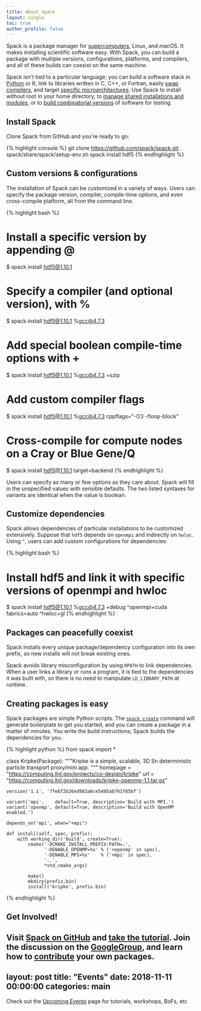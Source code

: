 ```yaml
---
title: About Spack
layout: single
toc: true
author_profile: false
---
```


Spack is a package manager for
[supercomputers](https://en.wikipedia.org/wiki/Supercomputer), Linux, and
macOS.  It makes installing scientific software easy. With Spack, you can
build a package with multiple versions, configurations, platforms, and
compilers, and all of these builds can coexist on the same machine.

Spack isn't tied to a particular language; you can build a software stack
in
[Python](https://spack.readthedocs.io/en/latest/basic_usage.html#extensions-python-support)
or R, link to libraries written in C, C++, or Fortran, easily
[swap compilers](https://spack.readthedocs.io/en/latest/getting_started.html#compiler-configuration), and
target [specific
microarchitectures](https://spack.readthedocs.io/en/latest/basic_usage.html#support-for-specific-microarchitectures).
Use Spack to install without root in your home directory, to
[manage shared installations and modules](https://spack.readthedocs.io/en/latest/module_file_support.html),
or to [build combinatorial versions](https://spack.readthedocs.io/en/latest/basic_usage.html#specs-dependencies)  of software for testing.

## Install Spack

Clone Spack from GitHub and you're ready to go:

{% highlight console %}
git clone https://github.com/spack/spack.git
. spack/share/spack/setup-env.sh
spack install hdf5
{% endhighlight %}

## Custom versions & configurations

The installation of Spack can be customized in a variety of ways. Users can
specify the package version, compiler, compile-time options, and even
cross-compile platform, all from the command line.

{% highlight bash %}
   # Install a specific version by appending @
   $ spack install hdf5@1.10.1

   # Specify a compiler (and optional version), with %
   $ spack install hdf5@1.10.1 %gcc@4.7.3

   # Add special boolean compile-time options with +
   $ spack install hdf5@1.10.1 %gcc@4.7.3 +szip

   # Add custom compiler flags
   $ spack install hdf5@1.10.1 %gcc@4.7.3 cppflags="-O3 -floop-block"

   # Cross-compile for compute nodes on a Cray or Blue Gene/Q
   $ spack install hdf5@1.10.1 target=backend
{% endhighlight %}

Users can specify as many or few options as they care about. Spack will fill in
the unspecified values with sensible defaults. The two listed syntaxes for
variants are identical when the value is boolean.

## Customize dependencies

Spack allows dependencies of particular installations to be customized
extensively. Suppose that `hdf5` depends on `openmpi` and indirectly on
`hwloc`. Using `^`, users can add custom configurations for dependencies:

{% highlight bash %}
   # Install hdf5 and link it with specific versions of openmpi and hwloc
   $ spack install hdf5@1.10.1 %gcc@4.7.3 +debug ^openmpi+cuda fabrics=auto ^hwloc+gl
{% endhighlight %}

## Packages can peacefully coexist

Spack installs every unique package/dependency configuration into its own
prefix, so new installs will not break existing ones.

Spack avoids library misconfiguration by using `RPATH` to link dependencies.
When a user links a library or runs a program, it is tied to the dependencies
it was built with, so there is no need to manipulate `LD_LIBRARY_PATH` at
runtime.

## Creating packages is easy

Spack packages are simple Python scripts. The
[`spack create`](https://spack.readthedocs.io/en/latest/packaging_guide.html#creating-editing-packages)
command will generate boilerplate to get you started, and you can create a
package in a matter of minutes. You write the build instructions; Spack builds
the dependencies for you.

{% highlight python %}
from spack import *

class Kripke(Package):
    """Kripke is a simple, scalable, 3D Sn deterministic particle
       transport proxy/mini app.
    """
    homepage = "https://computing.llnl.gov/projects/co-design/kripke"
    url      = "https://computing.llnl.gov/downloads/kripke-openmp-1.1.tar.gz"

    version('1.1', '7fe6f2b26ed983a6ce5495ab701f85bf')

    variant('mpi',    default=True, description='Build with MPI.')
    variant('openmp', default=True, description='Build with OpenMP enabled.')

    depends_on('mpi', when="+mpi")

    def install(self, spec, prefix):
        with working_dir('build', create=True):
            cmake('-DCMAKE_INSTALL_PREFIX:PATH=.',
                  '-DENABLE_OPENMP=%s' % ('+openmp' in spec),
                  '-DENABLE_MPI=%s'    % ('+mpi' in spec),
                  '..',
                  *std_cmake_args)

            make()
            mkdirp(prefix.bin)
            install('kripke', prefix.bin)
{% endhighlight %}

## Get Involved!

Visit [Spack on GitHub](https://github.com/spack/spack) and
[take the tutorial](https://spack-tutorial.readthedocs.io/en/latest/).
Join the discussion on the
[GoogleGroup](https://groups.google.com/d/forum/spack), and learn how to
[contribute](https://spack.readthedocs.io/en/latest/contribution_guide.html)
your own packages.
---
layout: post
title: "Events"
date: 2018-11-11 00:00:00
categories: main
---
Check out the [Upcoming Events](/events/) page for tutorials,
workshops, BoFs, etc
